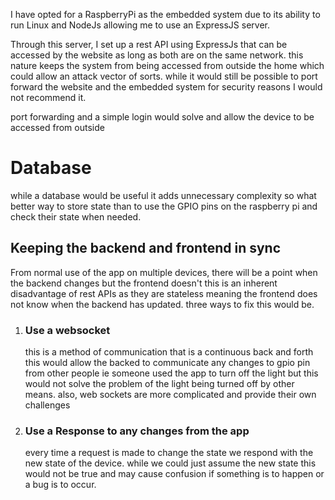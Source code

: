 I have opted for a RaspberryPi as the embedded system due to its ability to run Linux and NodeJs allowing me to use an ExpressJS server.

Through this server, I set up a rest API using ExpressJs that can be accessed by the website as long as both are on the same network. this nature keeps the system from being accessed from outside the home which could allow an attack vector of sorts. while it would still be possible to port forward the website and the embedded system for security reasons I would not recommend it.

port forwarding and a simple login would solve and allow the device to be accessed from outside

# Database

while a database would be useful it adds unnecessary complexity so what better way to store state than to use the GPIO pins on the raspberry pi and check their state when needed.

## Keeping the backend and frontend in sync

From normal use of the app on multiple devices, there will be a point when the backend changes but the frontend doesn't this is an inherent disadvantage of rest APIs as they are stateless meaning the frontend does not know when the backend has updated. three ways to fix this would be.

1. ### Use a websocket

   this is a method of communication that is a continuous back and forth this would allow the backed to communicate any changes to gpio pin from other people ie someone used the app to turn off the light but this would not solve the problem of the light being turned off by other means. also, web sockets are more complicated and provide their own challenges

2. ### Use a Response to any changes from the app
   every time a request is made to change the state we respond with the new state of the device. while we could just assume the new state this would not be true and may cause confusion if something is to happen or a bug is to occur.
